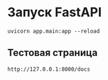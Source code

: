 # Запуск FastAPI

```shell
uvicorn app.main:app --reload
```

## Тестовая страница
```
http://127.0.0.1:8000/docs
```